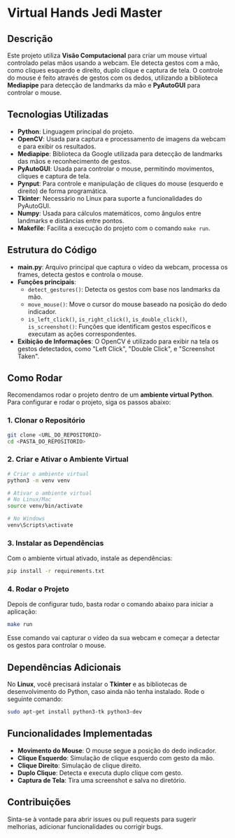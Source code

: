 # Virtual Hands Jedi Master

## Descrição

Este projeto utiliza **Visão Computacional** para criar um mouse virtual controlado pelas mãos usando a webcam. Ele detecta gestos com a mão, como cliques esquerdo e direito, duplo clique e captura de tela. O controle do mouse é feito através de gestos com os dedos, utilizando a biblioteca **Mediapipe** para detecção de landmarks da mão e **PyAutoGUI** para controlar o mouse.

## Tecnologias Utilizadas

- **Python**: Linguagem principal do projeto.
- **OpenCV**: Usada para captura e processamento de imagens da webcam e para exibir os resultados.
- **Mediapipe**: Biblioteca da Google utilizada para detecção de landmarks das mãos e reconhecimento de gestos.
- **PyAutoGUI**: Usada para controlar o mouse, permitindo movimentos, cliques e captura de tela.
- **Pynput**: Para controle e manipulação de cliques do mouse (esquerdo e direito) de forma programática.
- **Tkinter**: Necessário no Linux para suporte a funcionalidades do PyAutoGUI.
- **Numpy**: Usada para cálculos matemáticos, como ângulos entre landmarks e distâncias entre pontos.
- **Makefile**: Facilita a execução do projeto com o comando `make run`.

## Estrutura do Código

- **main.py**: Arquivo principal que captura o vídeo da webcam, processa os frames, detecta gestos e controla o mouse.
- **Funções principais**:
  - `detect_gestures()`: Detecta os gestos com base nos landmarks da mão.
  - `move_mouse()`: Move o cursor do mouse baseado na posição do dedo indicador.
  - `is_left_click()`, `is_right_click()`, `is_double_click()`, `is_screenshot()`: Funções que identificam gestos específicos e executam as ações correspondentes.
- **Exibição de Informações**: O OpenCV é utilizado para exibir na tela os gestos detectados, como "Left Click", "Double Click", e "Screenshot Taken".

## Como Rodar

Recomendamos rodar o projeto dentro de um **ambiente virtual Python**. Para configurar e rodar o projeto, siga os passos abaixo:

### 1. Clonar o Repositório

```bash
git clone <URL_DO_REPOSITORIO>
cd <PASTA_DO_REPOSITORIO>
```

### 2. Criar e Ativar o Ambiente Virtual

```bash
# Criar o ambiente virtual
python3 -m venv venv

# Ativar o ambiente virtual
# No Linux/Mac
source venv/bin/activate

# No Windows
venv\Scripts\activate
```

### 3. Instalar as Dependências

Com o ambiente virtual ativado, instale as dependências:

```bash
pip install -r requirements.txt
```

### 4. Rodar o Projeto

Depois de configurar tudo, basta rodar o comando abaixo para iniciar a aplicação:

```bash
make run
```

Esse comando vai capturar o vídeo da sua webcam e começar a detectar os gestos para controlar o mouse.

## Dependências Adicionais

No **Linux**, você precisará instalar o **Tkinter** e as bibliotecas de desenvolvimento do Python, caso ainda não tenha instalado. Rode o seguinte comando:

```bash
sudo apt-get install python3-tk python3-dev
```

## Funcionalidades Implementadas

- **Movimento do Mouse**: O mouse segue a posição do dedo indicador.
- **Clique Esquerdo**: Simulação de clique esquerdo com gesto da mão.
- **Clique Direito**: Simulação de clique direito.
- **Duplo Clique**: Detecta e executa duplo clique com gesto.
- **Captura de Tela**: Tira uma screenshot e salva no diretório.

## Contribuições

Sinta-se à vontade para abrir issues ou pull requests para sugerir melhorias, adicionar funcionalidades ou corrigir bugs.
